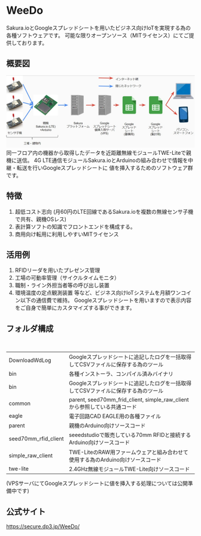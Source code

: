 # WeeDo
Sakura.ioとGoogleスプレッドシートを用いたビジネス向けIoTを実現する為の各種ソフトウェアです。
可能な限りオープンソース（MITライセンス）にてご提供しております。

## 概要図
<img src="https://raw.githubusercontent.com/373dp3/WeeDo/master/img/overbiew.jpg" alt="概要">
同一フロア内の機器から取得したデータを近距離無線モジュールTWE-Liteで親機に送信。
4G LTE通信モジュールSakura.ioとArduinoの組み合わせで情報を中継・転送を行いGoogleスプレッドシートに
値を挿入するためのソフトウェア群です。

## 特徴
1. 超低コスト志向 (月60円のLTE回線であるSakura.ioを複数の無線センサ子機で共有、親機OSレス)
2. 表計算ソフトの知識でフロントエンドを構成する。
3. 商用向け転用に利用しやすいMITライセンス

## 活用例
1. RFIDリーダを用いたプレゼンス管理
2. 工場の可動率管理（サイクルタイムモニタ）
3. 職制・ライン外担当者等の呼び出し装置
4. 環境温度の定点観測装置
等など、ビジネス向けIoTシステムを月額ワンコイン以下の通信費で維持。
Googleスプレッドシートを用いますので表示内容をご自身で簡単にカスタマイズする事ができます。

## フォルダ構成
<table>
  <tr>
    <td>DownloadWdLog </td>
    <td>Googleスプレッドシートに追記したログを一括取得してCSVファイルに保存する為のツール </td>
  </tr>
  <tr>
    <td>bin </td>
    <td>各種インストーラ、コンパイル済みバイナリ </td>
  </tr>
  <tr>
    <td>bin </td>
    <td>Googleスプレッドシートに追記したログを一括取得してCSVファイルに保存する為のツール </td>
  </tr>
  <tr>
    <td>common </td>
    <td>parent, seed70mm_frid_client, simple_raw_clientから参照している共通コード </td>
  </tr>
  <tr>
    <td>eagle </td>
    <td>電子回路CAD EAGLE用の各種ファイル </td>
  </tr>
  <tr>
    <td>parent </td>
    <td>親機のArduino向けソースコード </td>
  </tr>
  <tr>
    <td>seed70mm_rfid_client </td>
    <td>seeedstudioで販売している70mm RFIDと接続するArduino向けソースコード </td>
  </tr>
  <tr>
    <td>simple_raw_client </td>
    <td>TWE-LiteのRAW用ファームウェアと組み合わせて使用する為のArduino向けソースコード </td>
  </tr>
  <tr>
    <td>twe-lite </td>
    <td>2.4GHz無線モジュールTWE-Lite向けソースコード </td>
  </tr>
</table>
(VPSサーバにてGoogleスプレッドシートに値を挿入する処理については公開準備中です)

## 公式サイト
<a href="https://secure.dp3.jp/WeeDo/">https://secure.dp3.jp/WeeDo/</a>
